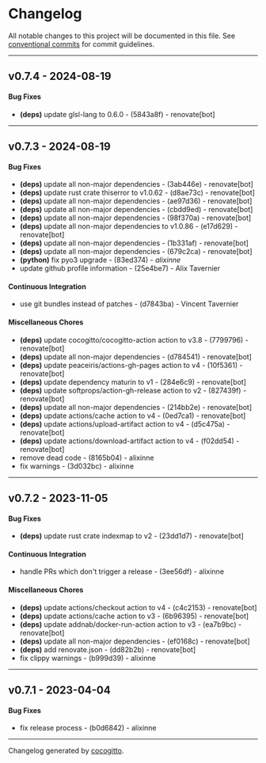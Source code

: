 # Changelog
All notable changes to this project will be documented in this file. See [conventional commits](https://www.conventionalcommits.org/) for commit guidelines.

- - -
## v0.7.4 - 2024-08-19
#### Bug Fixes
- **(deps)** update glsl-lang to 0.6.0 - (5843a8f) - renovate[bot]

- - -

## v0.7.3 - 2024-08-19
#### Bug Fixes
- **(deps)** update all non-major dependencies - (3ab446e) - renovate[bot]
- **(deps)** update rust crate thiserror to v1.0.62 - (d8ae73c) - renovate[bot]
- **(deps)** update all non-major dependencies - (ae97d36) - renovate[bot]
- **(deps)** update all non-major dependencies - (cbdd9ed) - renovate[bot]
- **(deps)** update all non-major dependencies - (98f370a) - renovate[bot]
- **(deps)** update all non-major dependencies to v1.0.86 - (e17d629) - renovate[bot]
- **(deps)** update all non-major dependencies - (1b331af) - renovate[bot]
- **(deps)** update all non-major dependencies - (679c2ca) - renovate[bot]
- **(python)** fix pyo3 upgrade - (83ed374) - *alixinne*
- update github profile information - (25e4be7) - Alix Tavernier
#### Continuous Integration
- use git bundles instead of patches - (d7843ba) - Vincent Tavernier
#### Miscellaneous Chores
- **(deps)** update cocogitto/cocogitto-action action to v3.8 - (7799796) - renovate[bot]
- **(deps)** update all non-major dependencies - (d784541) - renovate[bot]
- **(deps)** update peaceiris/actions-gh-pages action to v4 - (10f5361) - renovate[bot]
- **(deps)** update dependency maturin to v1 - (284e6c9) - renovate[bot]
- **(deps)** update softprops/action-gh-release action to v2 - (827439f) - renovate[bot]
- **(deps)** update all non-major dependencies - (214bb2e) - renovate[bot]
- **(deps)** update actions/cache action to v4 - (0ed7ca1) - renovate[bot]
- **(deps)** update actions/upload-artifact action to v4 - (d5c475a) - renovate[bot]
- **(deps)** update actions/download-artifact action to v4 - (f02dd54) - renovate[bot]
- remove dead code - (8165b04) - alixinne
- fix warnings - (3d032bc) - alixinne

- - -

## v0.7.2 - 2023-11-05
#### Bug Fixes
- **(deps)** update rust crate indexmap to v2 - (23dd1d7) - renovate[bot]
#### Continuous Integration
- handle PRs which don't trigger a release - (3ee56df) - alixinne
#### Miscellaneous Chores
- **(deps)** update actions/checkout action to v4 - (c4c2153) - renovate[bot]
- **(deps)** update actions/cache action to v3 - (6b96395) - renovate[bot]
- **(deps)** update addnab/docker-run-action action to v3 - (ea7b9bc) - renovate[bot]
- **(deps)** update all non-major dependencies - (ef0168c) - renovate[bot]
- **(deps)** add renovate.json - (dd82b2b) - renovate[bot]
- fix clippy warnings - (b999d39) - alixinne

- - -

## v0.7.1 - 2023-04-04
#### Bug Fixes
- fix release process - (b0d6842) - alixinne

- - -

Changelog generated by [cocogitto](https://github.com/cocogitto/cocogitto).